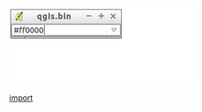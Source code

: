 <img src="../images/QgsColorTextWidget-standalone.gif">

[import](../gui/qgis-sample-QgsColorTextWidget.py)
